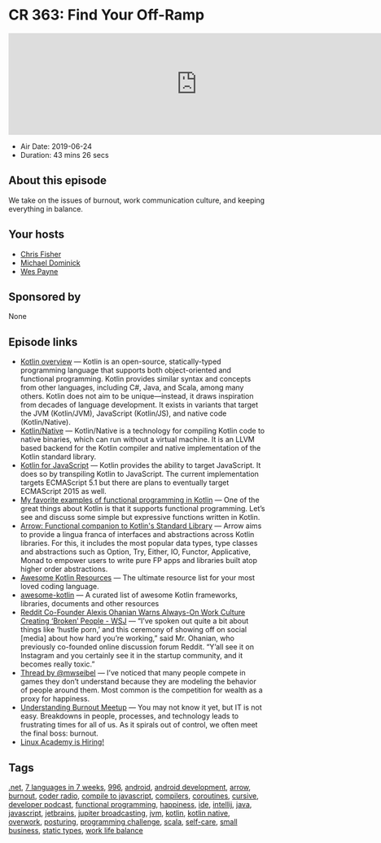 # CR 363: Find Your Off-Ramp

<iframe src="https://player.fireside.fm/v2/MLf2ZzhC+hUDqz1HF?theme=dark" width="740" height="200" frameborder="0" scrolling="no"></iframe>

* Air Date: 2019-06-24
* Duration: 43 mins 26 secs

## About this episode

We take on the issues of burnout, work communication culture, and keeping everything in balance.

## Your hosts
* [Chris Fisher](https://coder.show/hosts/chrislas)
* [Michael Dominick](https://coder.show/hosts/michael)
* [Wes Payne](https://coder.show/hosts/wespayne)

## Sponsored by

None



## Episode links

  * [Kotlin overview](https://developer.android.com/kotlin/overview "Kotlin overview") — Kotlin is an open-source, statically-typed programming language that supports both object-oriented and functional programming. Kotlin provides similar syntax and concepts from other languages, including C#, Java, and Scala, among many others. Kotlin does not aim to be unique—instead, it draws inspiration from decades of language development. It exists in variants that target the JVM (Kotlin/JVM), JavaScript (Kotlin/JS), and native code (Kotlin/Native).
  * [Kotlin/Native](https://kotlinlang.org/docs/reference/native-overview.html "Kotlin/Native") — Kotlin/Native is a technology for compiling Kotlin code to native binaries, which can run without a virtual machine. It is an LLVM based backend for the Kotlin compiler and native implementation of the Kotlin standard library. 
  * [Kotlin for JavaScript](https://kotlinlang.org/docs/reference/js-overview.html "Kotlin for JavaScript") — Kotlin provides the ability to target JavaScript. It does so by transpiling Kotlin to JavaScript. The current implementation targets ECMAScript 5.1 but there are plans to eventually target ECMAScript 2015 as well. 
  * [My favorite examples of functional programming in Kotlin](https://www.freecodecamp.org/news/my-favorite-examples-of-functional-programming-in-kotlin-e69217b39112/ "My favorite examples of functional programming in Kotlin") — One of the great things about Kotlin is that it supports functional programming. Let’s see and discuss some simple but expressive functions written in Kotlin. 
  * [Arrow: Functional companion to Kotlin's Standard Library](https://github.com/arrow-kt/arrow "Arrow: Functional companion to Kotlin's Standard Library") — Arrow aims to provide a lingua franca of interfaces and abstractions across Kotlin libraries. For this, it includes the most popular data types, type classes and abstractions such as Option, Try, Either, IO, Functor, Applicative, Monad to empower users to write pure FP apps and libraries built atop higher order abstractions. 
  * [Awesome Kotlin Resources](https://www.kotlinresources.com/ "Awesome Kotlin Resources") — The ultimate resource list for your most loved coding language. 
  * [awesome-kotlin](https://github.com/mcxiaoke/awesome-kotlin "awesome-kotlin") — A curated list of awesome Kotlin frameworks, libraries, documents and other resources
  * [Reddit Co-Founder Alexis Ohanian Warns Always-On Work Culture Creating ‘Broken’ People - WSJ](https://www.wsj.com/articles/always-on-work-culture-creating-broken-people-says-reddit-co-founder-11558464608?emailToken=jdd1ded3fe95869f59c5064798e65ebf9Qybo8bj7riCxdIw1YGIITt7wIyxoaHHjHSfqIgonrPQCMH4GjO6ZN3Zk39NMwg0tpJpQ6VU8z1DQBHRg0upYAPHE4WScMoyTlvx7WNmmafbO3zRzcZ9nKYtcs5GbJA3NKtdkVyXAILqTWZuoi4%20zjQ== "Reddit Co-Founder Alexis Ohanian Warns Always-On Work Culture Creating ‘Broken’ People - WSJ") — “I’ve spoken out quite a bit about things like ‘hustle porn,’ and this ceremony of showing off on social [media] about how hard you’re working,” said Mr. Ohanian, who previously co-founded online discussion forum Reddit. “Y’all see it on Instagram and you certainly see it in the startup community, and it becomes really toxic.”
  * [Thread by @mwseibel](https://threadreaderapp.com/thread/1142534180594573312.html "Thread by @mwseibel") — I’ve noticed that many people compete in games they don’t understand because they are modeling the behavior of people around them. Most common is the competition for wealth as a proxy for happiness.
  * [Understanding Burnout Meetup](https://www.meetup.com/jupiterbroadcasting/events/261839605/ "Understanding Burnout Meetup") — You may not know it yet, but IT is not easy. Breakdowns in people, processes, and technology leads to frustrating times for all of us. As it spirals out of control, we often meet the final boss: burnout. 
  * [Linux Academy is Hiring!](https://jobs.lever.co/linuxacademy/?department=Engineering&team=General "Linux Academy is Hiring!")



## Tags

[.net](https://coder.show/tags/.net), [7 languages in 7 weeks](https://coder.show/tags/7%20languages%20in%207%20weeks), [996](https://coder.show/tags/996), [android](https://coder.show/tags/android), [android development](https://coder.show/tags/android%20development), [arrow](https://coder.show/tags/arrow), [burnout](https://coder.show/tags/burnout), [coder radio](https://coder.show/tags/coder%20radio), [compile to javascript](https://coder.show/tags/compile%20to%20javascript), [compilers](https://coder.show/tags/compilers), [coroutines](https://coder.show/tags/coroutines), [cursive](https://coder.show/tags/cursive), [developer podcast](https://coder.show/tags/developer%20podcast), [functional programming](https://coder.show/tags/functional%20programming), [happiness](https://coder.show/tags/happiness), [ide](https://coder.show/tags/ide), [intellij](https://coder.show/tags/intellij), [java](https://coder.show/tags/java), [javascript](https://coder.show/tags/javascript), [jetbrains](https://coder.show/tags/jetbrains), [jupiter broadcasting](https://coder.show/tags/jupiter%20broadcasting), [jvm](https://coder.show/tags/jvm), [kotlin](https://coder.show/tags/kotlin), [kotlin native](https://coder.show/tags/kotlin%20native), [overwork](https://coder.show/tags/overwork), [posturing](https://coder.show/tags/posturing), [programming challenge](https://coder.show/tags/programming%20challenge), [scala](https://coder.show/tags/scala), [self-care](https://coder.show/tags/self-care), [small business](https://coder.show/tags/small%20business), [static types](https://coder.show/tags/static%20types), [work life balance](https://coder.show/tags/work%20life%20balance)